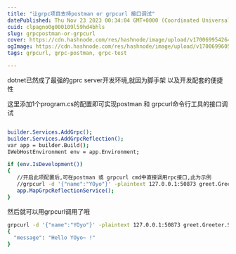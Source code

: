 ```yaml
---
title: "让grpc项目支持postman or grpcurl 接口调试"
datePublished: Thu Nov 23 2023 00:34:04 GMT+0000 (Coordinated Universal Time)
cuid: clpagno0g000109l59hd4bhls
slug: grpcpostman-or-grpcurl
cover: https://cdn.hashnode.com/res/hashnode/image/upload/v1700699542648/a8025bec-d789-478b-9a9d-cec20c2d86e0.png
ogImage: https://cdn.hashnode.com/res/hashnode/image/upload/v1700699605661/729ba8c4-fc47-473b-a17c-16dede2e2353.png
tags: grpcurl, grpc-postman, grpc-test

---
```


dotnet已然成了最强的gprc server开发环境,就因为脚手架 以及开发配套的便捷性

这里添加1个program.cs的配置即可实现postman 和 grpcurl命令行工具的接口调试

```bash

builder.Services.AddGrpc();
builder.Services.AddGrpcReflection();
var app = builder.Build();
IWebHostEnvironment env = app.Environment;

if (env.IsDevelopment())
{
   //开启此项配置后,可在postman 或 grpcurl cmd中直接调用rpc接口,此为示例
   //grpcurl -d '{"name":"YOyo"}' -plaintext 127.0.0.1:50873 greet.Greeter.SayHello
   app.MapGrpcReflectionService();
}
```

然后就可以用grpcurl调用了哦

```bash
grpcurl -d '{"name":"YOyo"}' -plaintext 127.0.0.1:50873 greet.Greeter.SayHello
{
  "message": "Hello YOyo~ !"
}
```